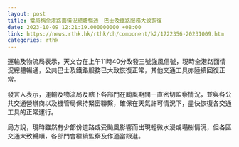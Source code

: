 ```yaml
---
layout: post
title: 當局稱全港路面情況總體暢通　巴士及鐵路服務大致恢復
date: 2023-10-09 12:21:19.000000000 +08:00
link: https://news.rthk.hk/rthk/ch/component/k2/1722356-20231009.htm
categories: rthk
---
```


運輸及物流局表示，天文台在上午11時40分改發三號強風信號，現時全港路面情況總體暢通，公共巴士及鐵路服務已大致恢復正常，其他交通工具亦陸續回復正常。

發言人表示，運輸及物流局及轄下各部門在颱風期間一直密切監察情況，並與各公共交通營辦商以及機管局保持緊密聯繫，確保在天氣許可情況下，盡快恢復各交通工具的正常運行。

局方說，現時雖然有少部份道路或受颱風影響而出現輕微水浸或塌樹情況，但各區交通大致暢順，各部門會繼續監察及作適當跟進。

